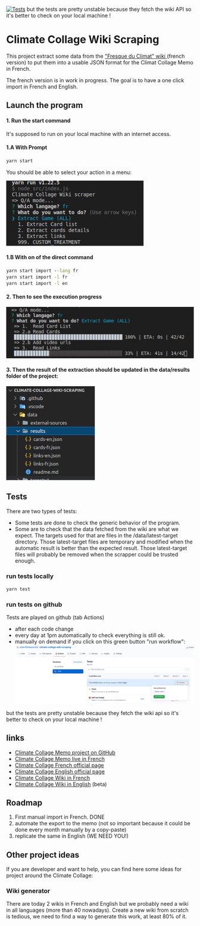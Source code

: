 [![Tests](https://github.com/JulienRobberechts/climate-collage-wiki-scraping/actions/workflows/test.yml/badge.svg)](https://github.com/JulienRobberechts/climate-collage-wiki-scraping/actions/workflows/test.yml) but the tests are pretty unstable because they fetch the wiki API so it's better to check on your local machine !

# Climate Collage Wiki Scraping

This project extract some data from the ["Fresque du Climat" wiki ](https://fresqueduclimat.org/wiki/index.php?title=Jeu_adulte) (french version) to put them into a usable JSON format for the Climat Collage Memo in French.

The french version is in work in progress. The goal is to have a one click import in French and English.

## Launch the program

#### 1. Run the start command

It's supposed to run on your local machine with an internet access.

#### 1.A With Prompt
```cmd
yarn start
```

You should be able to select your action in a menu:

![prompt](./doc/assets/screenshot-1-prompt.png)

#### 1.B With on of the direct command

```cmd
yarn start import --lang fr
yarn start import -l fr
yarn start import -l en
```
#### 2. Then to see the execution progress

![progress-bar](./doc/assets/screenshot-2-progress-bar.png)

#### 3. Then the result of the extraction should be updated in the data/results folder of the project:

![data-files](./doc/assets/screenshot-3-data-files.png)

## Tests

There are two types of tests:

- Some tests are done to check the generic behavior of the program.
- Some are to check that the data fetched from the wiki are what we expect. The targets used for that are files in the /data/latest-target directory. Those latest-target files are temporary and modified when the automatic result is better than the expected result. Those latest-target files will probably be removed when the scrapper could be trusted enough.

### run tests locally

```cmd
yarn test
```

### run tests on github

Tests are played on github (tab Actions)
- after each code change
- every day at 1pm automatically to check everything is still ok.
- manually on demand if you click on this green button "run workflow":
  ![run tests manually on github](./doc/assets/screenshot-4-run-tests-github.png)

but the tests are pretty unstable because they fetch the wiki api so it's better to check on your local machine !

## links

- [Climate Collage Memo project on GitHub](https://github.com/JulienRobberechts/memo-fresque-du-climat)
- [Climate Collage Memo live in French](https://memo-fresque-du-climat.onrender.com)
- [Climate Collage French official page](https://fresqueduclimat.org/)
- [Climate Collage English official page](https://climatecollage.org/)
- [Climate Collage Wiki in French](https://fresqueduclimat.org/wiki)
- [Climate Collage Wiki in English](https://fresqueduclimat.org/wiki/en) (beta)

## Roadmap

1. First manual import in French. DONE
2. automate the export to the memo (not so important because it could be done every month manually by a copy-paste)
3. replicate the same in English (WE NEED YOU!)

## Other project ideas

If you are developer and want to help, you can find here some ideas for project around the Climate Collage:

### Wiki generator

There are today 2 wikis in French and English but we probably need a wiki in all languages (more than 40 nowadays).
Create a new wiki from scratch is tedious, we need to find a way to generate this work, at least 80% of it.
